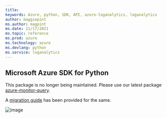```yaml
---
title: 
keywords: Azure, python, SDK, API, azure-loganalytics, loganalytics
author: maggiepint
ms.author: magpint
ms.date: 11/17/2021
ms.topic: reference
ms.prod: azure
ms.technology: azure
ms.devlang: python
ms.service: loganalytics
---
```


## Microsoft Azure SDK for Python

This package is no longer being maintained. Please use our latest package [azure-monitor-query](https://pypi.org/project/azure-monitor-query/).

A [migration guide](https://github.com/Azure/azure-sdk-for-python/blob/main/sdk/monitor/azure-monitor-query/migration_guide.md) has been provided for the same.

![image](https://azure-sdk-impressions.azurewebsites.net/api/impressions/azure-sdk-for-python%2Fazure-loganalytics%2FREADME.png)

